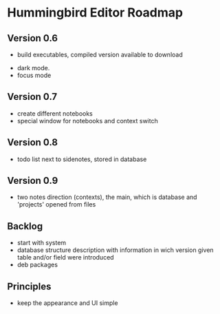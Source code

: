 # Hummingbird Editor Roadmap

## Version 0.6

- build executables, compiled version available to download
+ dark mode. 
+ focus mode

## Version 0.7

- create different notebooks
- special window for notebooks and context switch

## Version 0.8

- todo list next to sidenotes, stored in database

## Version 0.9

- two notes direction (contexts), the main, which is database and 'projects' opened from files

## Backlog

- start with system
- database structure description with information in wich version given table and/or field were introduced
- deb packages

## Principles

- keep the appearance and UI simple